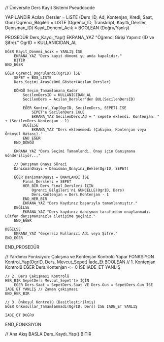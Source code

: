// Üniversite Ders Kayıt Sistemi Pseudocode

YAPILANDIR
    Acılan_Dersler = LISTE (Ders_ID, Ad, Kontenjan, Kredi, Saat, Gun)
    Ogrenci_Bilgileri = LISTE (Ogrenci_ID, Transkript, Kayıtlı_Dersler, Danısman_ID)
    Kayıt_Donemi_Acık = BOOLEAN (Doğru/Yanlış)

PROSEDÜR Ders_Kaydı_Yap()
    EKRANA_YAZ "Öğrenci Girişi Yapınız (ID ve Şifre)."
    OgrID = KULLANICIDAN_AL

    EĞER Kayıt_Donemi_Acık = YANLIŞ İSE
        EKRANA_YAZ "Ders kayıt dönemi şu anda kapalıdır."
        BITIR
    END_EĞER

    EĞER Ogrenci_Dogrulandı(OgrID) İSE
        SEPET = BOS_LISTE
        Ders_Seçimi_Arayüzünü_Göster(Acılan_Dersler)

        DÖNGÜ Seçim_Tamamlanana_Kadar
            SecilenDersID = KULLANICIDAN_AL
            SecilenDers = Acılan_Dersler'den BUL(SecilenDersID)

            EĞER Kontrol_Yap(OgrID, SecilenDers, SEPET) İSE
                SEPET'e SecilenDers EKLE
                EKRANA_YAZ SecilenDers.Ad + " sepete eklendi. Kontenjan: " + (SecilenDers.Kontenjan - 1)
            DEĞİLSE
                EKRANA_YAZ "Ders eklenemedi (Çakışma, Kontenjan veya Önkoşul Hatası)."
            END_EĞER
        END_DÖNGÜ

        EKRANA_YAZ "Ders Seçimi Tamamlandı. Onay için Danışmana Gönderiliyor..."
        
        // Danışman Onayı Süreci
        DanismanOnayı = Danisman_Onayını_Bekle(OgrID, SEPET)
        
        EĞER DanismanOnayı = ONAYLANDI İSE
            Final_Dersleri = SEPET
            HER_BIR Ders Final_Dersleri İÇİN
                Ogrenci_Bilgileri'ni GUNCELLE(OgrID, Ders)
                Ders.Kontenjan = Ders.Kontenjan - 1
            END_HER_BIR
            EKRANA_YAZ "Ders Kaydınız başarıyla tamamlanmıştır."
        DEĞİLSE
            EKRANA_YAZ "Ders kaydınız danışman tarafından onaylanmadı. Lütfen danışmanınızla iletişime geçiniz."
        END_EĞER

    DEĞİLSE
        EKRANA_YAZ "Geçersiz Kullanıcı Adı veya Şifre."
    END_EĞER
END_PROSEDÜR

// Yardımcı Fonksiyon: Çakışma ve Kontenjan Kontrolü Yapar
FONKSİYON Kontrol_Yap(OgrID, Ders, Mevcut_Sepet) İade_Et BOOLEAN
    // 1. Kontenjan Kontrolü
    EĞER Ders.Kontenjan <= 0 İSE IADE_ET YANLIŞ
    
    // 2. Ders Çakışması Kontrolü
    HER_BIR SepetDers Mevcut_Sepet'te İÇİN
        EĞER Ders.Saat = SepetDers.Saat VE Ders.Gun = SepetDers.Gun İSE IADE_ET YANLIŞ // Zaman çakışması
    END_HER_BIR
    
    // 3. Önkoşul Kontrolü (Basitleştirilmiş)
    EĞER Onkosullar_Tamamlanmadı(OgrID, Ders) İSE IADE_ET YANLIŞ

    IADE_ET DOĞRU
END_FONKSIYON

// Ana Akış
BASLA
    Ders_Kaydı_Yap()
BITIR
